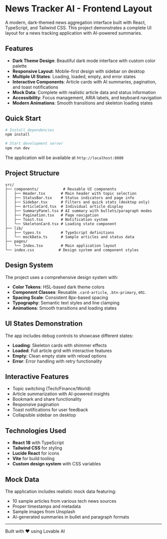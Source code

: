 # News Tracker AI - Frontend Layout

A modern, dark-themed news aggregation interface built with React, TypeScript, and Tailwind CSS. This project demonstrates a complete UI layout for a news tracking application with AI-powered summaries.

## Features

- **Dark Theme Design**: Beautiful dark mode interface with custom color palette
- **Responsive Layout**: Mobile-first design with sidebar on desktop
- **Multiple UI States**: Loading, loaded, empty, and error states
- **Interactive Components**: Article cards with AI summaries, pagination, and toast notifications
- **Mock Data**: Complete with realistic article data and status information
- **Accessibility**: Focus management, ARIA labels, and keyboard navigation
- **Modern Animations**: Smooth transitions and skeleton loading states

## Quick Start

```bash
# Install dependencies
npm install

# Start development server
npm run dev
```

The application will be available at `http://localhost:8080`

## Project Structure

```
src/
├── components/           # Reusable UI components
│   ├── Header.tsx       # Main header with topic selection
│   ├── StatusBar.tsx    # Status indicators and page info
│   ├── Sidebar.tsx      # Filters and quick stats (desktop only)
│   ├── ArticleCard.tsx  # Individual article display
│   ├── SummaryPanel.tsx # AI summary with bullets/paragraph modes
│   ├── Pagination.tsx   # Page navigation
│   ├── Toast.tsx        # Notification system
│   └── SkeletonCard.tsx # Loading state component
├── lib/
│   ├── types.ts         # TypeScript definitions
│   └── mockData.ts      # Sample articles and status data
├── pages/
│   └── Index.tsx        # Main application layout
└── index.css           # Design system and component styles
```

## Design System

The project uses a comprehensive design system with:

- **Color Tokens**: HSL-based dark theme colors
- **Component Classes**: Reusable `.card-article`, `.btn-primary`, etc.
- **Spacing Scale**: Consistent 8px-based spacing
- **Typography**: Semantic text styles and line clamping
- **Animations**: Smooth transitions and loading states

## UI States Demonstration

The app includes debug controls to showcase different states:

- **Loading**: Skeleton cards with shimmer effects
- **Loaded**: Full article grid with interactive features
- **Empty**: Clean empty state with reload options
- **Error**: Error handling with retry functionality

## Interactive Features

- Topic switching (Tech/Finance/World)
- Article summarization with AI-powered insights
- Bookmark and share functionality
- Responsive pagination
- Toast notifications for user feedback
- Collapsible sidebar on desktop

## Technologies Used

- **React 18** with TypeScript
- **Tailwind CSS** for styling
- **Lucide React** for icons
- **Vite** for build tooling
- **Custom design system** with CSS variables

## Mock Data

The application includes realistic mock data featuring:
- 10 sample articles from various tech news sources
- Proper timestamps and metadata
- Sample images from Unsplash
- AI-generated summaries in bullet and paragraph formats

---

Built with ❤️ using Lovable AI